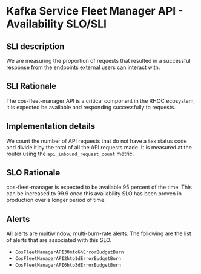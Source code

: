 # Kafka Service Fleet Manager API - Availability SLO/SLI

## SLI description
We are measuring the proportion of requests that resulted in a successful response from the endpoints external users can interact with.

## SLI Rationale
The cos-fleet-manager API is a critical component in the RHOC ecosystem, it is expected be available and responding successfully to requests.

## Implementation details
We count the number of API requests that do not have a `5xx` status code and divide it by the total of all the API requests made.
It is measured at the router using the `api_inbound_request_count` metric.

## SLO Rationale
cos-fleet-manager is expected to be available 95 percent of the time. This can be increased to 99.9 once this availability SLO has been proven in production over a longer period of time.

## Alerts
All alerts are multiwindow, multi-burn-rate alerts. The following are the list of alerts that are associated with this SLO.

- `CosFleetManagerAPI30mto6hErrorBudgetBurn`
- `CosFleetManagerAPI2hto1dErrorBudgetBurn`
- `CosFleetManagerAPI6hto3dErrorBudgetBurn`
  
